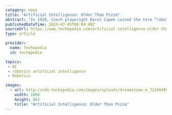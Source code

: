 ```yaml
---
category: news
title: "Artificial Intelligence: Older Than Pizza"
abstract: "In 1920, Czech playwright Karel Capek coined the term “robot” in his play “R.U.R.,” where factories cranked out artificial people that, eventually, extinguished the human race. While these may not exactly qualify as “artificial intelligence” as ..."
publishedDateTime: 2019-07-05T06:04:00Z
sourceUrl: https://www.techopedia.com/artificial-intelligence-older-than-pizza/2/33867
type: article

provider:
  name: Techopedia
  id: techopedia

topics:
 - AI
 - robotics artificial intelligence
 - Robotics

images:
  - url: http://cdn.techopedia.com/images/uploads/dreamstime_m_71556489.jpg
    width: 1000
    height: 662
    title: "Artificial Intelligence: Older Than Pizza"
---
```

